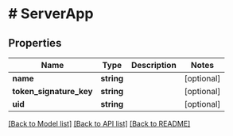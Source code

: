 # # ServerApp

## Properties

Name | Type | Description | Notes
------------ | ------------- | ------------- | -------------
**name** | **string** |  | [optional]
**token_signature_key** | **string** |  | [optional]
**uid** | **string** |  | [optional]

[[Back to Model list]](../../README.md#models) [[Back to API list]](../../README.md#endpoints) [[Back to README]](../../README.md)
